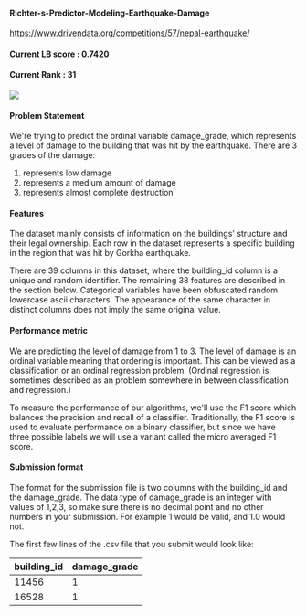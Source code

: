 #### Richter-s-Predictor-Modeling-Earthquake-Damage
https://www.drivendata.org/competitions/57/nepal-earthquake/

#### Current LB score : 0.7420
#### Current Rank : 31

<img src="https://s3.amazonaws.com/drivendata-public-assets/nepal-quake-bm-2.JPG">

#### Problem Statement

We're trying to predict the ordinal variable damage_grade, which represents a level of damage to the building that was hit by the earthquake. There are 3 grades of the damage:

1. represents low damage
2. represents a medium amount of damage
3. represents almost complete destruction

#### Features

The dataset mainly consists of information on the buildings' structure and their legal ownership. Each row in the dataset represents a specific building in the region that was hit by Gorkha earthquake.

There are 39 columns in this dataset, where the building_id column is a unique and random identifier. The remaining 38 features are described in the section below. Categorical variables have been obfuscated random lowercase ascii characters. The appearance of the same character in distinct columns does not imply the same original value.

#### Performance metric

We are predicting the level of damage from 1 to 3. The level of damage is an ordinal variable meaning that ordering is important. This can be viewed as a classification or an ordinal regression problem. (Ordinal regression is sometimes described as an problem somewhere in between classification and regression.)

To measure the performance of our algorithms, we'll use the F1 score which balances the precision and recall of a classifier. Traditionally, the F1 score is used to evaluate performance on a binary classifier, but since we have three possible labels we will use a variant called the micro averaged F1 score.

#### Submission format

The format for the submission file is two columns with the building_id and the damage_grade. The data type of damage_grade is an integer with values of 1,2,3, so make sure there is no decimal point and no other numbers in your submission. For example 1 would be valid, and 1.0 would not.

The first few lines of the .csv file that you submit would look like:

building_id | damage_grade
------------ | -------------
11456 | 1
16528 | 1
